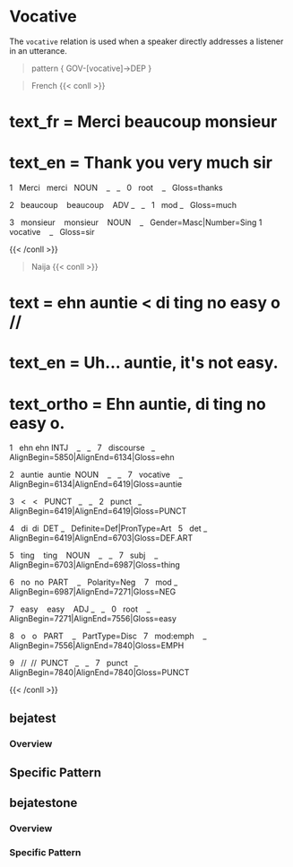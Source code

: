 # Vocative
The `vocative` relation is used when a speaker directly addresses a listener in an utterance.
 

> pattern { GOV-[vocative]->DEP }

> French
{{< conll >}}

# text_fr = Merci beaucoup monsieur

# text_en = Thank you very much sir

1   Merci   merci   NOUN    _   _   0   root    _   Gloss=thanks

2   beaucoup    beaucoup    ADV _   _   1   mod _   Gloss=much

3   monsieur    monsieur    NOUN    _   Gender=Masc|Number=Sing 1   vocative    _   Gloss=sir

{{< /conll >}}


> Naija
{{< conll >}}

# text = ehn auntie < di ting no easy o //

# text_en = Uh... auntie, it's not easy.

# text_ortho = Ehn auntie, di ting no easy o.

1   ehn ehn INTJ    _   _   7   discourse   _   AlignBegin=5850|AlignEnd=6134|Gloss=ehn

2   auntie  auntie  NOUN    _   _   7   vocative    _   AlignBegin=6134|AlignEnd=6419|Gloss=auntie

3   <   <   PUNCT   _   _   2   punct   _   AlignBegin=6419|AlignEnd=6419|Gloss=PUNCT

4   di  di  DET _   Definite=Def|PronType=Art   5   det _   AlignBegin=6419|AlignEnd=6703|Gloss=DEF.ART

5   ting    ting    NOUN    _   _   7   subj    _   AlignBegin=6703|AlignEnd=6987|Gloss=thing

6   no  no  PART    _   Polarity=Neg    7   mod _   AlignBegin=6987|AlignEnd=7271|Gloss=NEG

7   easy    easy    ADJ _   _   0   root    _   AlignBegin=7271|AlignEnd=7556|Gloss=easy

8   o   o   PART    _   PartType=Disc   7   mod:emph    _   AlignBegin=7556|AlignEnd=7840|Gloss=EMPH

9   //  //  PUNCT   _   _   7   punct   _   AlignBegin=7840|AlignEnd=7840|Gloss=PUNCT

{{< /conll >}}


## bejatest

### Overview

## Specific Pattern




## bejatestone

### Overview

### Specific Pattern



